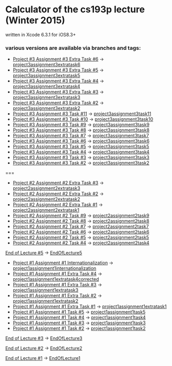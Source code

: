 # Calculator of the cs193p lecture (Winter 2015)

written in Xcode 6.3.1 for iOS8.3+


### various versions are available via branches and tags:

+ [Project #3 Assignment #3 Extra Task #6](http://cs193p.m2m.at/cs193p-project-3-assignment-3-extra-task-6-winter-2015/) -> [project3assignment3extratask6](https://github.com/m2mtech/calculator-2015/tree/project3assignment3extratask6)
+ [Project #3 Assignment #3 Extra Task #5](http://cs193p.m2m.at/cs193p-project-3-assignment-3-extra-task-5-winter-2015/) -> [project3assignment3extratask5](https://github.com/m2mtech/calculator-2015/tree/project3assignment3extratask5)
+ [Project #3 Assignment #3 Extra Task #4](http://cs193p.m2m.at/cs193p-project-3-assignment-3-extra-task-4-winter-2015/) -> [project3assignment3extratask4](https://github.com/m2mtech/calculator-2015/tree/project3assignment3extratask4)
+ [Project #3 Assignment #3 Extra Task #3](http://cs193p.m2m.at/cs193p-project-3-assignment-3-extra-task-3-winter-2015/) -> [project3assignment3extratask3](https://github.com/m2mtech/calculator-2015/tree/project3assignment3extratask3)
+ [Project #3 Assignment #3 Extra Task #2](http://cs193p.m2m.at/cs193p-project-3-assignment-3-extra-task-2-winter-2015/) -> [project3assignment3extratask2](https://github.com/m2mtech/calculator-2015/tree/project3assignment3extratask2)
+ [Project #3 Assignment #3 Task #11](http://cs193p.m2m.at/cs193p-project-3-assignment-3-task-11-winter-2015/) -> [project3assignment3task11](https://github.com/m2mtech/calculator-2015/tree/project3assignment3task11)
+ [Project #3 Assignment #3 Task #10](http://cs193p.m2m.at/cs193p-project-3-assignment-3-task-10-winter-2015/) -> [project3assignment3task10](https://github.com/m2mtech/calculator-2015/tree/project3assignment3task10)
+ [Project #3 Assignment #3 Task #9](http://cs193p.m2m.at/cs193p-project-3-assignment-3-task-9-winter-2015/) -> [project3assignment3task9](https://github.com/m2mtech/calculator-2015/tree/project3assignment3task9)
+ [Project #3 Assignment #3 Task #8](http://cs193p.m2m.at/cs193p-project-3-assignment-3-task-8-winter-2015/) -> [project3assignment3task8](https://github.com/m2mtech/calculator-2015/tree/project3assignment3task8)
+ [Project #3 Assignment #3 Task #7](http://cs193p.m2m.at/cs193p-project-3-assignment-3-task-7-winter-2015/) -> [project3assignment3task7](https://github.com/m2mtech/calculator-2015/tree/project3assignment3task7)
+ [Project #3 Assignment #3 Task #6](http://cs193p.m2m.at/cs193p-project-3-assignment-3-task-6-winter-2015/) -> [project3assignment3task6](https://github.com/m2mtech/calculator-2015/tree/project3assignment3task6)
+ [Project #3 Assignment #3 Task #5](http://cs193p.m2m.at/cs193p-project-3-assignment-3-task-5-winter-2015/) -> [project3assignment3task5](https://github.com/m2mtech/calculator-2015/tree/project3assignment3task5)
+ [Project #3 Assignment #3 Task #4](http://cs193p.m2m.at/cs193p-project-3-assignment-3-task-4-winter-2015/) -> [project3assignment3task4](https://github.com/m2mtech/calculator-2015/tree/project3assignment3task4)
+ [Project #3 Assignment #3 Task #3](http://cs193p.m2m.at/cs193p-project-3-assignment-3-task-3-winter-2015/) -> [project3assignment3task3](https://github.com/m2mtech/calculator-2015/tree/project3assignment3task3)
+ [Project #3 Assignment #3 Task #2](http://cs193p.m2m.at/cs193p-project-3-assignment-3-task-2-winter-2015/) -> [project3assignment3task2](https://github.com/m2mtech/calculator-2015/tree/project3assignment3task2)

===

+ [Project #2 Assignment #2 Extra Task #3](http://cs193p.m2m.at/cs193p-project-2-assignment-2-extra-task-3-winter-2015/) -> [project2assignment2extratask3](https://github.com/m2mtech/calculator-2015/tree/project2assignment2extratask3)
+ [Project #2 Assignment #2 Extra Task #2](http://cs193p.m2m.at/cs193p-project-2-assignment-2-extra-task-2-winter-2015/) -> [project2assignment2extratask2](https://github.com/m2mtech/calculator-2015/tree/project2assignment2extratask2)
+ [Project #2 Assignment #2 Extra Task #1](http://cs193p.m2m.at/cs193p-project-2-assignment-2-extra-task-1-winter-2015/) -> [project2assignment2extratask1](https://github.com/m2mtech/calculator-2015/tree/project2assignment2extratask1)
+ [Project #2 Assignment #2 Task #9](http://cs193p.m2m.at/cs193p-project-2-assignment-2-task-9-winter-2015/) -> [project2assignment2task9](https://github.com/m2mtech/calculator-2015/tree/project2assignment2task9)
+ [Project #2 Assignment #2 Task #8](http://cs193p.m2m.at/cs193p-project-2-assignment-2-task-8-winter-2015/) -> [project2assignment2task8](https://github.com/m2mtech/calculator-2015/tree/project2assignment2task8)
+ [Project #2 Assignment #2 Task #7](http://cs193p.m2m.at/cs193p-project-2-assignment-2-task-7-winter-2015/) -> [project2assignment2task7](https://github.com/m2mtech/calculator-2015/tree/project2assignment2task7)
+ [Project #2 Assignment #2 Task #6](http://cs193p.m2m.at/cs193p-project-2-assignment-2-task-6-winter-2015/) -> [project2assignment2task6](https://github.com/m2mtech/calculator-2015/tree/project2assignment2task6)
+ [Project #2 Assignment #2 Task #5](http://cs193p.m2m.at/cs193p-project-2-assignment-2-task-5-winter-2015/) -> [project2assignment2task5](https://github.com/m2mtech/calculator-2015/tree/project2assignment2task5)
+ [Project #2 Assignment #2 Task #4](http://cs193p.m2m.at/cs193p-project-2-assignment-2-task-4-winter-2015/) -> [project2assignment2task4](https://github.com/m2mtech/calculator-2015/tree/project2assignment2task4)

[End of Lecture #5](http://cs193p.m2m.at/cs193p-lecture-5-objective-c-compatibility-property-list-views-winter-2015/) -> [EndOfLecture5](https://github.com/m2mtech/calculator-2015/tree/EndOfLecture5)

+ [Project #1 Assignment #1 Internationalization](http://cs193p.m2m.at/cs193p-project-1-assignment-1-internationalization-winter-2015/) -> [project1assignment1internationalization](https://github.com/m2mtech/calculator-2015/tree/project1assignment1internationalization)
+ [Project #1 Assignment #1 Extra Task #4](http://cs193p.m2m.at/cs193p-project-1-assignment-1-extra-task-4-winter-2015/) -> [project1assignment1extratask4corrected](https://github.com/m2mtech/calculator-2015/tree/project1assignment1extratask4corrected)
+ [Project #1 Assignment #1 Extra Task #3](http://cs193p.m2m.at/cs193p-project-1-assignment-1-extra-task-3-winter-2015/) -> [project1assignment1extratask3](https://github.com/m2mtech/calculator-2015/tree/project1assignment1extratask3)
+ [Project #1 Assignment #1 Extra Task #2](http://cs193p.m2m.at/cs193p-project-1-assignment-1-extra-task-2-winter-2015/) -> [project1assignment1extratask2](https://github.com/m2mtech/calculator-2015/tree/project1assignment1extratask2)
+ [Project #1 Assignment #1 Extra Task #1](http://cs193p.m2m.at/cs193p-project-1-assignment-1-extra-task-1-winter-2015/) -> [project1assignment1extratask1](https://github.com/m2mtech/calculator-2015/tree/project1assignment1extratask1)
+ [Project #1 Assignment #1 Task #5](http://cs193p.m2m.at/cs193p-project-1-assignment-1-task-5-winter-2015/) -> [project1assignment1task5](https://github.com/m2mtech/calculator-2015/tree/project1assignment1task5)
+ [Project #1 Assignment #1 Task #4](http://cs193p.m2m.at/cs193p-project-1-assignment-1-task-4-winter-2015/) -> [project1assignment1task4](https://github.com/m2mtech/calculator-2015/tree/project1assignment1task4)
+ [Project #1 Assignment #1 Task #3](http://cs193p.m2m.at/cs193p-project-1-assignment-1-task-3-winter-2015/) -> [project1assignment1task3](https://github.com/m2mtech/calculator-2015/tree/project1assignment1task3)
+ [Project #1 Assignment #1 Task #2](http://cs193p.m2m.at/cs193p-project-1-assignment-1-task-2-winter-2015/) -> [project1assignment1task2](https://github.com/m2mtech/calculator-2015/tree/project1assignment1task2)

[End of Lecture #3](http://cs193p.m2m.at/cs193p-lecture-3-applying-mvc-winter-2015/) -> [EndOfLecture3](https://github.com/m2mtech/calculator-2015/tree/EndOfLecture3)

[End of Lecture #2](http://cs193p.m2m.at/cs193p-lecture-2-more-xcode-and-swift-mvc-winter-2015/) -> [EndOfLecture2](https://github.com/m2mtech/calculator-2015/tree/EndOfLecture2)

[End of Lecture #1](http://cs193p.m2m.at/cs193p-lecture-1-logistics-ios8-overview-winter-2015/) -> [EndOfLecture1](https://github.com/m2mtech/calculator-2015/tree/EndOfLecture1)
